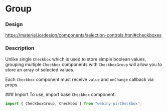 # Group

### Design
<a href="https://material.io/design/components/selection-controls.html#checkboxes" target="_blank">https://material.io/design/components/selection-controls.html#checkboxes</a>

### Description
Unlike single `Checkbox` which is used to store simple boolean values, grouping multiple `Checkbox` components
with `CheckboxGroup` will allow you to store an array of selected values.

Each `Checkbox` component must receive `value` and `onChange` callback via props.

### Import
To use, import base `Checkbox` component.

```js
import { CheckboxGroup, Checkbox } from "webiny-ui/Checkbox";
```